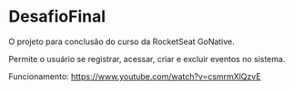 # DesafioFinal

O projeto para conclusão do curso da RocketSeat GoNative.

Permite o usuário se registrar, acessar, criar e excluir eventos no sistema.

Funcionamento:
https://www.youtube.com/watch?v=csmrmXlQzvE
